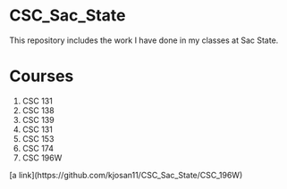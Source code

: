 # CSC_Sac_State
This repository includes the work I have done in my classes at Sac State.

# Courses
<ol> 
  <li>CSC 131</li>
  <li>CSC 138</li>
  <li>CSC 139</li>
  <li>CSC 131</li>
  <li>CSC 153</li>
  <li>CSC 174</li>
  <li>CSC 196W</li>
</ol>
[a link](https://github.com/kjosan11/CSC_Sac_State/CSC_196W)
